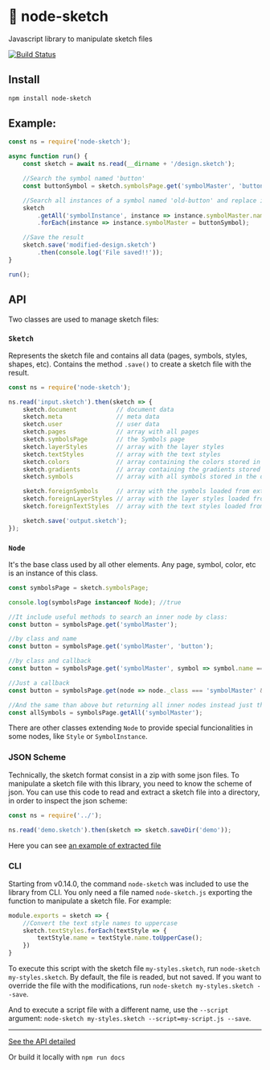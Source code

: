 # 💎 node-sketch
Javascript library to manipulate sketch files

[![Build Status](https://travis-ci.org/oscarotero/node-sketch.svg?branch=master)](https://travis-ci.org/oscarotero/node-sketch)

## Install

```sh
npm install node-sketch
```

## Example:

```js
const ns = require('node-sketch');

async function run() {
    const sketch = await ns.read(__dirname + '/design.sketch');

    //Search the symbol named 'button'
    const buttonSymbol = sketch.symbolsPage.get('symbolMaster', 'button');

    //Search all instances of a symbol named 'old-button' and replace it with 'button'
    sketch
        .getAll('symbolInstance', instance => instance.symbolMaster.name === 'old-button')
        .forEach(instance => instance.symbolMaster = buttonSymbol);

    //Save the result
    sketch.save('modified-design.sketch')
        .then(console.log('File saved!!'));
}

run();
```

## API

Two classes are used to manage sketch files:

### `Sketch`

Represents the sketch file and contains all data (pages, symbols, styles, shapes, etc). Contains the method `.save()` to create a sketch file with the result.

```js
const ns = require('node-sketch');

ns.read('input.sketch').then(sketch => {
    sketch.document           // document data
    sketch.meta               // meta data
    sketch.user               // user data
    sketch.pages              // array with all pages
    sketch.symbolsPage        // the Symbols page
    sketch.layerStyles        // array with the layer styles
    sketch.textStyles         // array with the text styles
    sketch.colors             // array containing the colors stored in the color palette
    sketch.gradients          // array containing the gradients stored in the gradient palette
    sketch.symbols            // array with all symbols stored in the document

    sketch.foreignSymbols     // array with the symbols loaded from external libraries
    sketch.foreignLayerStyles // array with the layer styles loaded from external libraries
    sketch.foreignTextStyles  // array with the text styles loaded from external libraries

    sketch.save('output.sketch');
});
```

### `Node`

It's the base class used by all other elements. Any page, symbol, color, etc is an instance of this class.

```js
const symbolsPage = sketch.symbolsPage;

console.log(symbolsPage instanceof Node); //true 

//It include useful methods to search an inner node by class:
const button = symbolsPage.get('symbolMaster');

//by class and name
const button = symbolsPage.get('symbolMaster', 'button');

//by class and callback
const button = symbolsPage.get('symbolMaster', symbol => symbol.name === 'button');

//Just a callback
const button = symbolsPage.get(node => node._class === 'symbolMaster' && node.name === 'button');

//And the same than above but returning all inner nodes instead just the first:
const allSymbols = symbolsPage.getAll('symbolMaster');
```

There are other classes extending `Node` to provide special funcionalities in some nodes, like `Style` or `SymbolInstance`.

### JSON Scheme

Technically, the sketch format consist in a zip with some json files. To manipulate a sketch file with this library, you need to know the scheme of json. You can use this code to read and extract a sketch file into a directory, in order to inspect the json scheme:

```js
const ns = require('../');

ns.read('demo.sketch').then(sketch => sketch.saveDir('demo'));
```
Here you can see [an example of extracted file](demos/scheme-explorer)

### CLI

Starting from v0.14.0, the command `node-sketch` was included to use the library from CLI. You only need a file named `node-sketch.js` exporting the function to manipulate a sketch file. For example:

```js
module.exports = sketch => {
    //Convert the text style names to uppercase
    sketch.textStyles.forEach(textStyle => {
        textStyle.name = textStyle.name.toUpperCase();
    })
}
```
To execute this script with the sketch file `my-styles.sketch`, run `node-sketch my-styles.sketch`.
By default, the file is readed, but not saved. If you want to override the file with the modifications, run `node-sketch my-styles.sketch --save`.

And to execute a script file with a different name, use the `--script` argument: `node-sketch my-styles.sketch --script=my-script.js --save`.

---

[See the API detailed](https://oscarotero.github.io/node-sketch/)

Or build it locally with `npm run docs`
